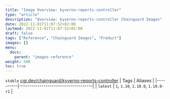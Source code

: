 ```yaml
---
title: "Image Overview: kyverno-reports-controller"
type: "article"
description: "Overview: kyverno-reports-controller Chainguard Images"
date: 2022-11-01T11:07:52+02:00
lastmod: 2022-11-01T11:07:52+02:00
draft: false
tags: ["Reference", "Chainguard Images", "Product"]
images: []
menu:
  docs:
    parent: "images-reference"
weight: 500
toc: true
---
```


`stable` [cgr.dev/chainguard/kyverno-reports-controller](https://github.com/chainguard-images/images/tree/main/images/kyverno-reports-controller)
| Tags     | Aliases                            |
|----------|------------------------------------|
| `latest` | `1`, `1.10`, `1.10.0`, `1.10.0-r1` |



